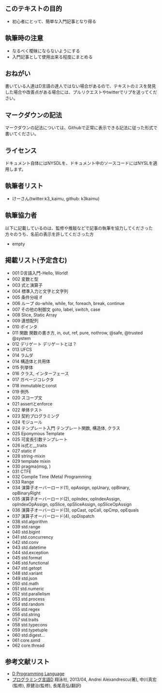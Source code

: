 ## このテキストの目的

* 初心者にとって、簡単な入門記事となり得る  


## 執筆時の注意

* なるべく曖昧にならないようにする  
* 入門記事として使用出来る程度にまとめる  


## おねがい

書いている人達はD言語の達人ではない場合があるので、テキストのミスを発見した場合や改善点がある場合には、プルリクエストやtwitterでリプを送ってください。


## マークダウンの記法

マークダウンの記法については、Githubで正常に表示できる記法に従った形式で書いてください。


## ライセンス

ドキュメント自体にはNYSDLを、ドキュメント中のソースコードにはNYSLを適用します。


## 執筆者リスト

* けーさん(twitter:k3_kaimu, github: k3kaimu)


## 執筆協力者

以下に記載しているのは、監修や推敲などで記事の執筆を協力してくださった方々のうち、名前の表示を許してくださった方

* empty


## 掲載リスト(予定含む)

* 001 D言語入門-Hello, World!
* 002 変数と型
* 003 式と演算子
* 004 標準入力と文字と文字列
* 005 条件分岐                  if
* 006 ループ                   do-while, while, for, foreach, break, continue
* 007 その他の制御文           goto, label, switch, case
* 008 Slice, Static Array
* 009 連想配列
* 010 ポインタ
* 011 関数                    関数の書き方, in, out, ref, pure, nothrow, @safe, @trusted @system
* 012 デリゲート                 デリゲートとは？
* 013 UFCS
* 014 ラムダ
* 014 構造体と共用体
* 015 列挙体
* 016 クラス, インターフェース
* 017 ガベージコレクタ
* 018 immutableとconst
* 019 例外
* 020 スコープ文
* 021 assertとenforce
* 022 単体テスト
* 023 契約プログラミング
* 024 モジュール
* 024 テンプレート入門          テンプレート関数, 構造体, クラス
* 025 Eponymous Template
* 025 可変長引数テンプレート
* 026 is式と__traits
* 027 static if
* 028 string-mixin
* 029 template mixin
* 030 pragma(msg, )
* 031 CTFE
* 032 Compile Time (Meta) Programming
* 033 Range
* 034 演算子オーバーロード(1), opAssign, opUnary, opBinary, opBinaryRight
* 035 演算子オーバーロード(2), opIndex, opIndexAssign, opIndexOpAssign, opSlice, opSliceAssign, opSliceOpAssign
* 036 演算子オーバーロード(3), opCast, opCall, opCmp, opEquals
* 037 演算子オーバーロード(4), opDispatch
* 038 std.algorithm
* 039 std.range
* 040 std.bigint
* 041 std.concurrency
* 042 std.conv
* 043 std.datetime
* 044 std.exception
* 045 std.format
* 046 std.functional
* 047 std.getopt
* 048 std.variant
* 049 std.json
* 050 std.math
* 051 std.numeric
* 052 std.parallelism
* 053 std.process
* 054 std.random
* 055 std.regex
* 056 std.string
* 057 std.traits
* 058 std.typecons
* 059 std.typetuple
* 060 std.digest...
* 061 core.simd
* 062 core.thread

## 参考文献リスト

* [D Programming Language](http://dlang.org/)
* [プログラミング言語D](http://www.amazon.co.jp/%E3%83%97%E3%83%AD%E3%82%B0%E3%83%A9%E3%83%9F%E3%83%B3%E3%82%B0%E8%A8%80%E8%AA%9ED-Andrei-Alexandrescu/dp/4798131105) 翔泳社, 2013/04, Andrei Alexandrescu(著), 中川真宏(監修), 原健治(監修), 長尾高弘(翻訳)